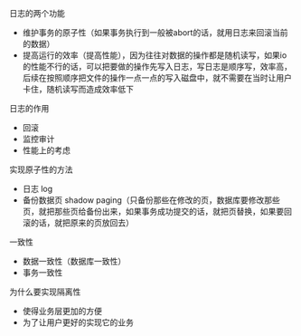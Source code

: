 日志的两个功能

- 维护事务的原子性（如果事务执行到一般被abort的话，就用日志来回滚当前的数据）
- 提高运行的效率（提高性能），因为往往对数据的操作都是随机读写，如果io的性能不行的话，可以把要做的操作先写入日志，写日志是顺序写，效率高，后续在按照顺序把文件的操作一点一点的写入磁盘中，就不需要在当时让用户卡住，随机读写而造成效率低下



日志的作用

- 回滚
- 监控审计
- 性能上的考虑



实现原子性的方法

- 日志 log
- 备份数据页 shadow paging（只备份那些在修改的页，数据库要修改那些页，就把那些页给备份出来，如果事务成功提交的话，就把页替换，如果要回滚的话，就把原来的页放回去）





一致性

- 数据一致性（数据库一致性）
- 事务一致性



为什么要实现隔离性

- 使得业务层更加的方便
- 为了让用户更好的实现它的业务